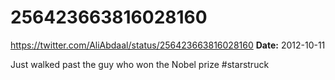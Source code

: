 # 256423663816028160
https://twitter.com/AliAbdaal/status/256423663816028160
**Date:** 2012-10-11

Just walked past the guy who won the Nobel prize #starstruck
